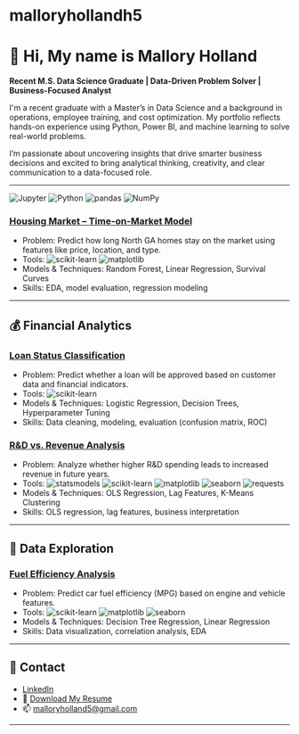 # malloryhollandh5

# 👋 Hi, My name is Mallory Holland  
**Recent M.S. Data Science Graduate | Data-Driven Problem Solver | Business-Focused Analyst**

I'm a recent graduate with a Master’s in Data Science and a background in operations, employee training, and cost optimization. My portfolio reflects hands-on experience using Python, Power BI, and machine learning to solve real-world problems.

I’m passionate about uncovering insights that drive smarter business decisions and excited to bring analytical thinking, creativity, and clear communication to a data-focused role.

---
![Jupyter](https://img.shields.io/badge/Jupyter-F37626?style=for-the-badge&logo=jupyter&logoColor=white) ![Python](https://img.shields.io/badge/Python-3776AB?style=for-the-badge&logo=python&logoColor=white) ![pandas](https://img.shields.io/badge/pandas-150458?style=for-the-badge&logo=pandas&logoColor=white) ![NumPy](https://img.shields.io/badge/NumPy-013243?style=for-the-badge&logo=numpy&logoColor=white)

### [Housing Market – Time-on-Market Model](https://github.com/malloryholland5/Portfolio/blob/main/Northwest%20Georgia%20Housing%20Market%20-%20Random%20Forest%2C%20Linear%20Regression%20Survival%20Curve%20Analysis.ipynb)
- Problem: Predict how long North GA homes stay on the market using features like price, location, and type.
- Tools: ![scikit-learn](https://img.shields.io/badge/scikit--learn-F7931E?style=for-the-badge&logo=scikit-learn&logoColor=white) ![matplotlib](https://img.shields.io/badge/matplotlib-11557C?style=for-the-badge&logo=matplotlib&logoColor=white)
- Models & Techniques: Random Forest, Linear Regression, Survival Curves
- Skills: EDA, model evaluation, regression modeling

---

## 💰 Financial Analytics

### [Loan Status Classification](https://github.com/malloryholland5/Portfolio/blob/main/Best%20Model%20for%20Predicting%20Loan%20Status%20(Hyperparameter%20Tuning)-2.ipynb)
- Problem: Predict whether a loan will be approved based on customer data and financial indicators.
- Tools: ![scikit-learn](https://img.shields.io/badge/scikit--learn-F7931E?style=for-the-badge&logo=scikit-learn&logoColor=white)
- Models & Techniques: Logistic Regression, Decision Trees, Hyperparameter Tuning
- Skills: Data cleaning, modeling, evaluation (confusion matrix, ROC)

### [R&D vs. Revenue Analysis](https://github.com/malloryholland5/Portfolio/blob/main/Does%20R%26D%20Spending%20Improve%20Revenue%20for%20Companies%3F%20.pdf)
- Problem: Analyze whether higher R&D spending leads to increased revenue in future years.
- Tools: ![statsmodels](https://img.shields.io/badge/statsmodels-2C5E9D?style=for-the-badge&logo=python&logoColor=white) ![scikit-learn](https://img.shields.io/badge/scikit--learn-F7931E?style=for-the-badge&logo=scikit-learn&logoColor=white) ![matplotlib](https://img.shields.io/badge/matplotlib-11557C?style=for-the-badge&logo=matplotlib&logoColor=white) ![seaborn](https://img.shields.io/badge/seaborn-76B900?style=for-the-badge&logo=python&logoColor=white) ![requests](https://img.shields.io/badge/requests-20232A?style=for-the-badge&logo=python&logoColor=white)
- Models & Techniques: OLS Regression, Lag Features, K-Means Clustering
- Skills: OLS regression, lag features, business interpretation

---

## 🚗 Data Exploration

### [Fuel Efficiency Analysis](https://github.com/malloryholland5/Portfolio/blob/main/Predicting%20Fuel%20Efficiency%20(Decision%20Tree%20Regression%20and%20Linear%20Regression).pdf)
- Problem: Predict car fuel efficiency (MPG) based on engine and vehicle features.
- Tools: ![scikit-learn](https://img.shields.io/badge/scikit--learn-F7931E?style=for-the-badge&logo=scikit-learn&logoColor=white)
![matplotlib](https://img.shields.io/badge/matplotlib-11557C?style=for-the-badge&logo=matplotlib&logoColor=white) ![seaborn](https://img.shields.io/badge/seaborn-76B900?style=for-the-badge&logo=python&logoColor=white)
- Models & Techniques: Decision Tree Regression, Linear Regression
- Skills: Data visualization, correlation analysis, EDA

---

## 📇 Contact

- [LinkedIn]([https://www.linkedin.com/in/YOUR-LINK-HERE](https://www.linkedin.com/in/malloryholland/)) 
- 📄 [Download My Resume](https://github.com/malloryholland5/Portfolio/blob/main/Resume%20-%20Mallory%20Holland%2011-2024.pdf)
- 📫 [malloryholland5@gmail.com](mailto:malloryholland5@gmail.com)
---


